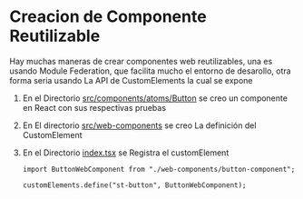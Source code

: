 # Creacion de Componente Reutilizable

Hay muchas maneras de crear componentes web reutilizables, una es usando Module Federation, que facilita mucho el entorno de desarollo, otra forma seria usando La API de CustomElements la cual se expone

1.  En el Directorio [src/components/atoms/Button](https://github.com/Smart-talent-test/technical-test/tree/main/src/components/atoms/Button) se creo un componente en React con sus respectivas pruebas
2.  En El directorio [src/web-components](https://github.com/Smart-talent-test/technical-test/tree/main/src/web-components) se creo La definición del CustomElement
3.  En el Directorio [index.tsx](https://github.com/Smart-talent-test/technical-test/blob/main/src/index.tsx) se Registra el customElement

        import ButtonWebComponent from "./web-components/button-component";

        customElements.define("st-button", ButtonWebComponent);
